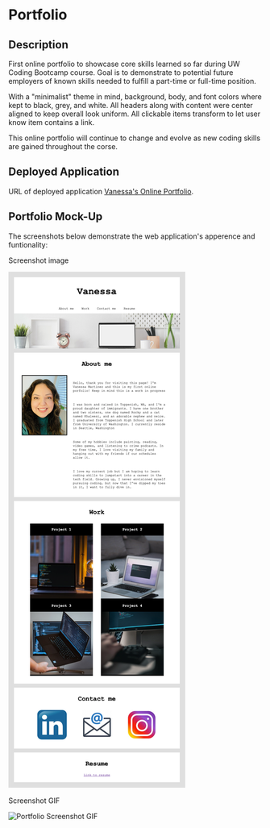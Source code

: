# Portfolio

## Description
First online portfolio to showcase core skills learned so far during UW Coding Bootcamp course. Goal is to demonstrate to potential future employers of known skills needed to fulfill a part-time or full-time position.

With a "minimalist" theme in mind, background, body, and font colors where kept to black, grey, and white.  All headers along with content were center aligned to keep overall look uniform. All clickable items transform to let user know item contains a link. 

This online portfolio will continue to change and evolve as new coding skills are gained throughout the corse.

## Deployed Application
URL of deployed application [Vanessa's Online Portfolio](https://marvanessa1.github.io/Portfolio/).

## Portfolio Mock-Up

The screenshots below demonstrate the web application's apperence and funtionality:

Screenshot image


![Portfolio Screenshot](./Assets/images/screenshot.png)
   
Screenshot GIF

![Portfolio Screenshot GIF](./Assets/images/screenshot.gif)

